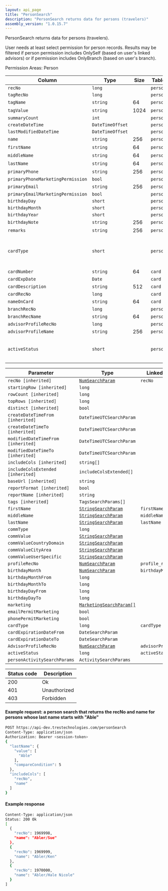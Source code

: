 ```yaml
---
layout: api_page
title: "PersonSearch"
description: "PersonSearch returns data for persons (travelers)"
assembly_version: "1.0.15.7"
---
```


PersonSearch returns data for persons (travelers).

User needs at least select permission for person records. Results may be filtered if person permission includes OnlySelf (based on user's linked advisors) or if permission includes OnlyBranch (based on user's branch).

Permission Areas: Person

| Column | Type | Size | Table | Description |
| ------ | ---- | ---- | ----- | ----------- |
| `recNo` | `long` |  | `person` | 
| `tagRecNo` | `long` |  | `person` | 
| `tagName` | `string` | 64 | `person` | 
| `tagValue` | `string` | 1024 | `person` | 
| `summaryCount` | `int` |  | `person` | 
| `createDateTime` | `DateTimeOffset` |  | `person` | 
| `lastModifiedDateTime` | `DateTimeOffset` |  | `person` | 
| `name` | `string` | 256 | `person` | 
| `firstName` | `string` | 64 | `person` | 
| `middleName` | `string` | 64 | `person` | 
| `lastName` | `string` | 64 | `person` | 
| `primaryPhone` | `string` | 256 | `person` | 
| `primaryPhoneMarketingPermission` | `bool` |  | `person` | 
| `primaryEmail` | `string` | 256 | `person` | 
| `primaryEmailMarketingPermission` | `bool` |  | `person` | 
| `birthdayDay` | `short` |  | `person` | 
| `birthdayMonth` | `short` |  | `person` | 
| `birthdayYear` | `short` |  | `person` | 
| `birthdayNote` | `string` | 256 | `person` | 
| `remarks` | `string` | 256 | `person` | 
| `cardType` | `short` |  | `person` | CreditDebit = 1, Loyalty = 2, Passport = 3
| `cardNumber` | `string` | 64 | `card` | 
| `cardExpDate` | `Date` |  | `card` | 
| `cardDescription` | `string` | 512 | `card` | 
| `cardRecNo` | `long` |  | `card` | 
| `nameOnCard` | `string` | 64 | `card` | 
| `branchRecNo` | `long` |  | `person` | 
| `branchRecName` | `string` | 64 | `person` | 
| `advisorProfileRecNo` | `long` |  | `person` | 
| `advisorProfileName` | `string` | 256 | `person` | 
| `activeStatus` | `short` |  | `person` | Inactive = 0, Active = 1, Pending = 2

| Parameter | Type | Linked Column | Description |
| --------- | ---- | ------------- | ----------- |
| `recNo [inherited]` | [`NumSearchParam`](NumSearchParam) | `recNo` | 
| `startingRow [inherited]` | `long` |  | 
| `rowCount [inherited]` | `long` |  | 
| `topRows [inherited]` | `long` |  | 
| `distinct [inherited]` | `bool` |  | 
| `createDateTimeFrom [inherited]` | `DateTimeUTCSearchParam` |  | 
| `createDateTimeTo [inherited]` | `DateTimeUTCSearchParam` |  | 
| `modifiedDateTimeFrom [inherited]` | `DateTimeUTCSearchParam` |  | 
| `modifiedDateTimeTo [inherited]` | `DateTimeUTCSearchParam` |  | 
| `includeCols [inherited]` | `string[]` |  | 
| `includeColsExtended [inherited]` | `includeColsExtended[]` |  | 
| `baseUrl [inherited]` | `string` |  | 
| `reportFormat [inherited]` | `bool` |  | 
| `reportName [inherited]` | `string` |  | 
| `tags [inherited]` | `TagsSearchParams[]` |  | 
| `firstName` | [`StringSearchParam`](StringSearchParam) | `firstName` | 
| `middleName` | [`StringSearchParam`](StringSearchParam) | `middleName` | 
| `lastName` | [`StringSearchParam`](StringSearchParam) | `lastName` | 
| `commType` | `long` |  | 
| `commValue` | [`StringSearchParam`](StringSearchParam) |  | 
| `commValueCountryDomain` | [`StringSearchParam`](StringSearchParam) |  | 
| `commValueCityArea` | [`StringSearchParam`](StringSearchParam) |  | 
| `commValueUserSpecific` | [`StringSearchParam`](StringSearchParam) |  | 
| `profileRecNo` | [`NumSearchParam`](NumSearchParam) | `profile_recNo` | 
| `birthdayMonth` | [`NumSearchParam`](NumSearchParam) | `birthdayMonth` | 
| `birthdayMonthFrom` | `long` |  | 
| `birthdayMonthTo` | `long` |  | 
| `birthdayDayFrom` | `long` |  | 
| `birthdayDayTo` | `long` |  | 
| `marketing` | [`MarketingSearchParam[]`](MarketingSearchParam) |  | 
| `emailPermitMarketing` | `bool` |  | 
| `phonePermitMarketing` | `bool` |  | 
| `cardType` | `long` | `cardType` | 
| `cardExpirationDateFrom` | `DateSearchParam` |  | 
| `cardExpirationDateTo` | `DateSearchParam` |  | 
| `AdvisorProfileRecNo` | [`NumSearchParam`](NumSearchParam) | `advisorProfileRecNo` | 
| `activeStatus` | `long` | `activeStatus` | 
| `personActivitySearchParams` | `ActivitySearchParams` |  | 

| Status code | Description |
| ----------- | ----------- |
| 200 | Ok |
| 401 | Unauthorized |
| 403 | Forbidden |

#### Example request: a person search that returns the recNo and name for persons whose last name starts with "Able"
```sh
POST https://api-dev.trestechnologies.com/personSearch
Content-Type: application/json
Authorization: Bearer <session-token>
{
  "lastName": {
    "value": [
      "Able"
    ],
    "compareCondition": 5
  },
  "includeCols": [
    "recNo",
    "name"
  ]
}
```

#### Example response
```sh
Content-Type: application/json
Status: 200 Ok
[
  {
    "recNo": 1969998,
    "name": "Abler/Sue"
  },
  {
    "recNo": 1969999,
    "name": "Abler/Ken"
  },
  {
    "recNo": 1970000,
    "name": "Abler/Hale Nicole"
  }
]
```

